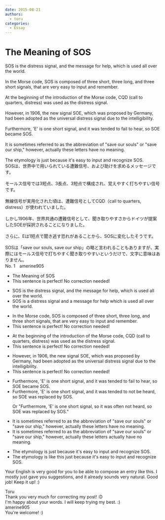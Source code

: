 ```yaml
---
date: 2015-08-21
authors:
  - toru
categories:
  - Essay
---
```


<h1 id="subject_show">The Meaning of SOS</h1>
<div class="date" hidden>Aug 21, 2015 12:17</div>
<div id="post"><div id="body_show_ori">
SOS is the distress signal, and the message for help, which is used all over the world.<br/><br/>In the Morse code, SOS is composed of three short, three long, and three short signals, that are very easy to input and remember.<br/><br/>At the beginning of the introduction of the Morse code, CQD (call to quarters, distress) was used as the distress signal.<br/><br/>However, in 1906, the new signal SOE, which was proposed by Germany, had been adopted as the universal distress signal due to the intelligibility.<br/><br/>Furthermore, 'E' is one short signal, and it was tended to fail to hear, so SOE became SOS.<br/><br/>It is sometimes referred to as the  abbreviation of "save our souls" or "save our ship," however, actually these letters have no meaning.<br/><br/>The etymology is just because it's easy to input and recognize SOS.
</div></div>

<!-- more -->

<div id="post_ja"><div id="body_show_mo">
SOSは、世界中で用いられている遭難信号、および助けを求めるメッセージです。<br/><br/>モールス信号では3短点、3長点、3短点で構成され、覚えやすく打ちやすい信号です。<br/><br/>無線信号が実用化された頃は、遭難信号としてCQD（call to quarters, distress）が使われていました。<br/><br/>しかし1906年、世界共通の遭難信号として、聞き取りやすさからドイツが提案したSOEが採択されることになりました。<br/><br/>さらに、Eは1短点で聞き逃す恐れがあることから、SOSに変化したそうです。<br/><br/>SOSは「save our souls, save our ship」の略と言われることもありますが、実際にはモールス信号で打ちやすく聞き取りやすいというだけで、文字に意味はありません。
</div></div>
<div id="block"><div class="first_name"> No. 1　<span class="just_name">amerine905</span></div><div id="block2">
<ul class="correction_field">
<li class="incorrect">The Meaning of SOS</li>
<li class="corrected perfect">This sentence is perfect! No correction needed!</li>
</ul>
<ul class="correction_field">
<li class="incorrect">SOS is the distress signal, and the message for help, which is used all over the world.</li>
<li class="corrected correct">
SOS is <span class="f_gray">a</span> distress signal and <span class="f_gray">a</span> message for help which is used all over the world.
</li>
</ul>
<ul class="correction_field">
<li class="incorrect">In the Morse code, SOS is composed of three short, three long, and three short signals, that are very easy to input and remember.</li>
<li class="corrected perfect">This sentence is perfect! No correction needed!</li>
</ul>
<ul class="correction_field">
<li class="incorrect">At the beginning of the introduction of the Morse code, CQD (call to quarters, distress) was used as the distress signal.</li>
<li class="corrected perfect">This sentence is perfect! No correction needed!</li>
</ul>
<ul class="correction_field">
<li class="incorrect">However, in 1906, the new signal SOE, which was proposed by Germany, had been adopted as the universal distress signal due to the intelligibility.</li>
<li class="corrected perfect">This sentence is perfect! No correction needed!</li>
</ul>
<ul class="correction_field">
<li class="incorrect">Furthermore, 'E' is one short signal, and it was tended to fail to hear, so SOE became SOS.</li>
<li class="corrected correct">
Furthermore, 'E' is one short signal, and it <span class="sline">was</span> tended to <span class="f_blue">not be heard</span>, so SOE <span class="f_gray">was replaced by </span>SOS.
<p class="correction_comment">Or "Furthermore, 'E' is one short signal, so it was often not heard, so SOE was replaced by SOS."</p>
</li>
</ul>
<ul class="correction_field">
<li class="incorrect">It is sometimes referred to as the  abbreviation of "save our souls" or "save our ship," however, actually these letters have no meaning.</li>
<li class="corrected correct">
It is sometimes referred to as the abbreviation of "save our souls" or "save our ship," however, <span class="sline">actually</span> these letters <span class="f_blue">actually </span>have no meaning.
</li>
</ul>
<ul class="correction_field">
<li class="incorrect">The etymology is just because it's easy to input and recognize SOS.</li>
<li class="corrected correct">
The etymology is <span class="f_blue">like this </span>just because it's easy to input and recognize SOS.
</li>
</ul>
<p class="comment_small">
 Your English is very good for you to be able to compose an entry like this. I mostly just gave you suggestions, and it already sounds very natural. Good job! Keep it up! :)
</p>

</div><div class="name"><span class="just_name">Toru</span><br>
Thank you very much for correcting my post! :D<br/>I'm happy about your words. I will keep trying my best. :)
</div>
<div class="name"><span class="just_name">amerine905</span><br>
You're welcome! :)
</div>
</div>
